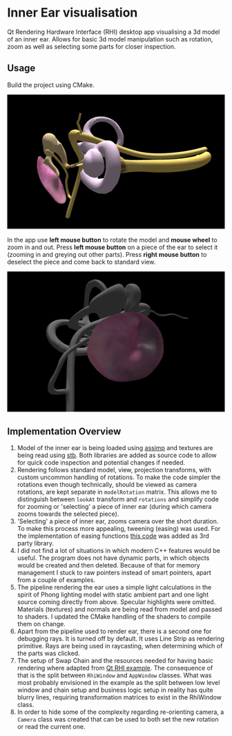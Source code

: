 # Inner Ear visualisation

Qt Rendering Hardware Interface (RHI) desktop app visualising a 3d model of an inner ear.
Allows for basic 3d model manipulation such as rotation, zoom as well as selecting some parts for closer inspection.

## Usage

Build the project using CMake.

![Inner Ear seen from the app](./inner_ear.png)

In the app use **left mouse button** to rotate the model and **mouse wheel** to zoom in and out.
Press **left mouse button** on a piece of the ear to select it (zooming in and greying out other parts).
Press **right mouse button** to deselect the piece and come back to standard view.

![Tympanic Membrane closeup](./inner_ear_selected.png)

## Implementation Overview

1. Model of the inner ear is being loaded using [assimp](https://github.com/assimp/assimp) and textures are being read using [stb](https://github.com/nothings/stb).
Both libraries are added as source code to allow for quick code inspection and potential changes if needed.
2. Rendering follows standard model, view, projection transforms, with custom uncommon handling of rotations.
To make the code simpler the rotations even though technically, should be viewed as camera rotations, are kept separate
in `modelRotation` matrix. This allows me to distinguish between `lookAt` transform and `rotations` and simplify
code for zooming or 'selecting' a piece of inner ear (during which camera zooms towards the selected piece).
3. 'Selecting' a piece of inner ear, zooms camera over the short duration.
To make this process more appealing, tweening (easing) was used. 
For the implementation of easing functions [this code](https://github.com/nicolausYes/easing-functions) was added as 3rd party library.
4. I did not find a lot of situations in which modern C++ features would be useful.
The program does not have dynamic parts, in which objects would be created and then deleted.
Because of that for memory management I stuck to raw pointers instead of smart pointers, apart from a couple of examples.
5. The pipeline rendering the ear uses a simple light calculations in the spirit of Phong lighting model with
static ambient part and one light source coming directly from above. Specular highlights were omitted.
Materials (textures) and normals are being read from model and passed to shaders.
I updated the CMake handling of the shaders to compile them on change.
6. Apart from the pipeline used to render ear, there is a second one for debugging rays. 
It is turned off by default. It uses Line Strip as rendering primitive. 
Rays are being used in raycasting, when determining which of the parts was clicked.
7. The setup of Swap Chain and the resources needed for having basic rendering where adapted from
[Qt RHI example](https://doc.qt.io/qt-6/qtgui-rhiwindow-example.html).
The consequence of that is the split between `RhiWindow` and `AppWindow` classes.
What was most probably envisioned in the example as the split between low level window and chain setup and business 
logic setup in reality has quite blurry lines, requiring transformation matrices to exist in the RhiWindow class.
8. In order to hide some of the complexity regarding re-orienting camera, a `Camera` class was created that can be
used to both set the new rotation or read the current one.